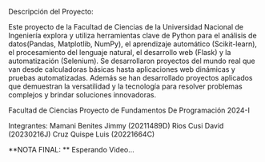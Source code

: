 Descripción del Proyecto:

Este proyecto de la Facultad de Ciencias de la Universidad Nacional de Ingeniería
explora y utiliza herramientas clave de Python para el análisis de datos(Pandas, Matplotlib, NumPy),
el aprendizaje automático (Scikit-learn), el procesamiento del lenguaje natural,
el desarrollo web (Flask) y la automatización (Selenium).
Se desarrollaron proyectos del mundo real que van desde calculadoras básicas
hasta aplicaciones web dinámicas y pruebas automatizadas.
Además se han desarrollado proyectos aplicados
que demuestran la versatilidad y la tecnología para resolver
problemas complejos y brindar soluciones innovadoras.


Facultad de Ciencias
Proyecto de Fundamentos De Programación 2024-I


Integrantes:
Mamani Benites Jimmy (20211489D)
Rios Cusi David (20230216J)
Cruz Quispe Luis (20221664C)

**NOTA FINAL: **  Esperando Video...
